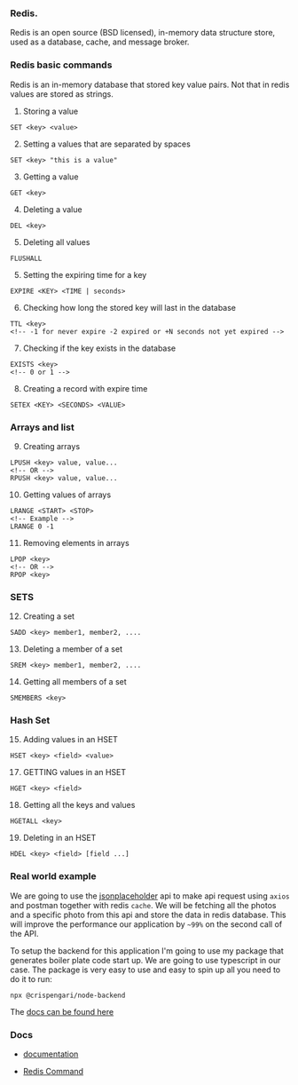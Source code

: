 ### Redis.

Redis is an open source (BSD licensed), in-memory data structure store, used as a database, cache, and message broker.

### Redis basic commands

Redis is an in-memory database that stored key value pairs. Not that in redis values are stored as strings.

1. Storing a value

```
SET <key> <value>
```

2. Setting a values that are separated by spaces

```
SET <key> "this is a value"
```

3. Getting a value

```
GET <key>
```

4. Deleting a value

```
DEL <key>
```

5. Deleting all values

```
FLUSHALL
```

5. Setting the expiring time for a key

```
EXPIRE <KEY> <TIME | seconds>
```

6. Checking how long the stored key will last in the database

```
TTL <key>
<!-- -1 for never expire -2 expired or +N seconds not yet expired -->
```

7. Checking if the key exists in the database

```
EXISTS <key>
<!-- 0 or 1 -->
```

8. Creating a record with expire time

```
SETEX <KEY> <SECONDS> <VALUE>
```

### Arrays and list

9. Creating arrays

```
LPUSH <key> value, value...
<!-- OR -->
RPUSH <key> value, value...
```

10. Getting values of arrays

```
LRANGE <START> <STOP>
<!-- Example -->
LRANGE 0 -1
```

11. Removing elements in arrays

```
LPOP <key>
<!-- OR -->
RPOP <key>
```

### SETS

12. Creating a set

```
SADD <key> member1, member2, ....
```

13. Deleting a member of a set

```
SREM <key> member1, member2, ....
```

14. Getting all members of a set

```
SMEMBERS <key>
```

### Hash Set

15. Adding values in an HSET

```
HSET <key> <field> <value>
```

17. GETTING values in an HSET

```
HGET <key> <field>
```

18. Getting all the keys and values

```
HGETALL <key>
```

19. Deleting in an HSET

```
HDEL <key> <field> [field ...]
```

### Real world example

We are going to use the [jsonplaceholder](https://jsonplaceholder.typicode.com/photos) api to make api request using `axios` and postman together with redis `cache`. We will be fetching all the photos and a specific photo from this api and store the data in redis database. This will improve the performance our application by `~99%` on the second call of the API.

To setup the backend for this application I'm going to use my package that generates boiler plate code start up. We are going to use typescript in our case. The package is very easy to use and easy to spin up all you need to do it to run:

```
npx @crispengari/node-backend
```

The [docs can be found here](https://github.com/CrispenGari/nodejs-backend)

### Docs

- [documentation](https://redis.io/documentation)

* [Redis Command](https://redis.io/commands)
